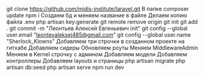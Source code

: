 git clone https://github.com/midis-institute/laravel.git
В папке
composer update
npm i
Создаем бд и меняем название в файле
Делаем копию файла .env
php artisan key:generate
git remote remove origin
git init 
git add .
git commit -m "Леонтьев Алексей Евгеньевич init"
git config --global user.email "leontevaleksej485@gmail.com"
git config --global user.name "Sherlock_Klowns"
Добавляем три строчки в созданном проекте на гитхабе
Добавляем сидеры
Обновляем роуты
Меняем MiddlewareAdmin
Меняем в Kernel строчку с админом
Добавляем модели
Добавляем контроллеры
Добавляем layouts и страницы
php artisan migrate
php artisan db:seed
php artisan serve
npm run dev



